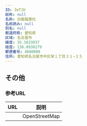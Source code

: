 ```yaml
---
ID: 3eTJU
総称: null
名称: 白龍龍壽社
名称読み: null
別名: null
都道府県: 愛知県
区域: 名古屋市
緯度: 35.1633037
経度: 136.8930279
郵便番号: 4600008
住所: 愛知県名古屋市中区栄１丁目３１−２５
---
```


## その他

### 参考URL

| URL | 説明          |
| --- | ------------- |
|     | OpenStreetMap |
